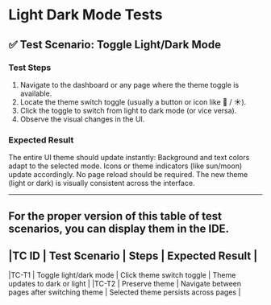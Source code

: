 # Light Dark Mode Tests

## ✅ Test Scenario: Toggle Light/Dark Mode

### Test Steps
1. Navigate to the dashboard or any page where the theme toggle is available.
2. Locate the theme switch toggle (usually a button or icon like 🌙 / ☀️).
3. Click the toggle to switch from light to dark mode (or vice versa).
4. Observe the visual changes in the UI.

### Expected Result
The entire UI theme should update instantly:
Background and text colors adapt to the selected mode.
Icons or theme indicators (like sun/moon) update accordingly.
No page reload should be required.
The new theme (light or dark) is visually consistent across the interface.

---
## For the proper version of this table of test scenarios, you can display them in the IDE.
## |TC ID | Test Scenario          | Steps                                        | Expected Result                      |
   |TC-T1 | Toggle light/dark mode | Click theme switch toggle                    | Theme updates to dark or light       |
   |TC-T2 | Preserve theme         | Navigate between pages after switching theme | Selected theme persists across pages |
